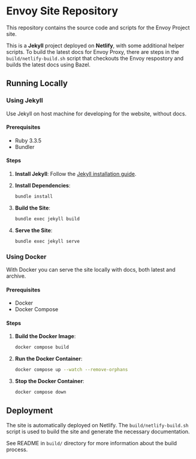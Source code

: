# Envoy Site Repository

This repository contains the source code and scripts for the Envoy Project site.

This is a **Jekyll** project deployed on **Netlify**, with some additional helper scripts.
To build the latest docs for Envoy Proxy, there are steps in the `build/netlify-build.sh` script that checkouts the Envoy respostory and builds the latest docs using Bazel.

## Running Locally

### Using Jekyll

Use Jekyll on host machine for developing for the website, without docs.

#### Prerequisites
- Ruby 3.3.5
- Bundler

#### Steps

1. **Install Jekyll**: Follow the [Jekyll installation guide](https://jekyllrb.com/docs/installation/).

2. **Install Dependencies**:
    ```sh
    bundle install
    ```

3. **Build the Site**:
    ```sh
    bundle exec jekyll build
    ```

4. **Serve the Site**:
    ```sh
    bundle exec jekyll serve
    ```

### Using Docker

With Docker you can serve the site locally with docs, both latest and archive.

#### Prerequisites

- Docker
- Docker Compose

#### Steps

1. **Build the Docker Image**:
    ```sh
    docker compose build
    ```

2. **Run the Docker Container**:
    ```sh
    docker compose up --watch --remove-orphans
    ```

3. **Stop the Docker Container**:
    ```sh
    docker compose down
    ```

## Deployment

The site is automatically deployed on Netlify. The `build/netlify-build.sh` script is used to build the site and generate the necessary documentation.

See README in `build/` directory for more information about the build process.
